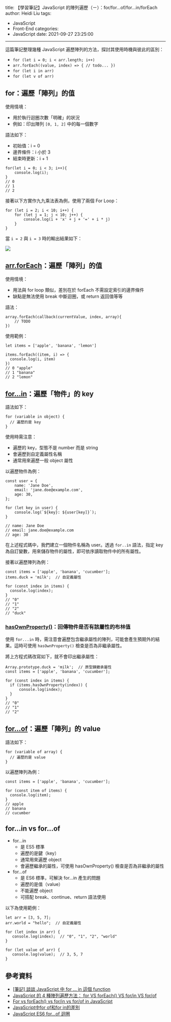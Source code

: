 title: 【學習筆記】JavaScript 的陣列遍歷（ㄧ）：for/for...of/for...in/forEach
author: Heidi Liu
tags:
  - JavaScript
  - Front-End
categories:
  - JavaScript
date: 2021-09-27 23:25:00
---
這篇筆記整理幾種 JavaScript 遍歷陣列的方法，探討其使用時機與彼此的區別：

+ `for (let i = 0; i < arr.length; i++)`
+ `arr.forEach((value, index) => { // todo... })`
+ `for (let i in arr)`
+ `for (let v of arr)`

<!--more-->

## for：遍歷「陣列」的值

使用情境：

+ 用於執行迴圈次數「明確」的狀況
+ 例如：印出陣列 `[0, 1, 2]` 中的每一個數字

語法如下：

+ 初始值：i = 0
+ 邊界條件：i 小於 3
+ 結束時更新：i + 1

```javascript=
for(let i = 0; i < 3; i++){
    console.log(i);
}
// 0
// 1
// 2
```

接著以下方實作九九乘法表為例，使用了兩個 For Loop：

```javascript=
for (let i = 2; i < 10; i++) {
    for (let j = 1; j < 10; j++) {
        console.log(i + 'x' + j + '=' + i * j)
    }
}
```

當 `i = 2` 與 `i = 3` 時的輸出結果如下：

![](https://i.imgur.com/dPeST08.png)


## [arr.forEach](https://developer.mozilla.org/zh-TW/docs/Web/JavaScript/Reference/Global_Objects/Array/forEach)：遍歷「陣列」的值

使用情境：

+ 用法與 for loop 類似，差別在於 forEach 不需設定索引的邊界條件
+ 缺點是無法使用 break 中斷迴圈，或 return 返回值等等

語法：

```javascript=
array.forEach(callback(currentValue, index, array){
    // TODO
})
```

使用範例：

```javascript=
let items = ['apple', 'banana', 'lemon']

items.forEach((item, i) => {
  console.log(i, item)
})
// 0 "apple"
// 1 "banana"
// 2 "lemon"
```


## [for...in](https://developer.mozilla.org/zh-TW/docs/Web/JavaScript/Reference/Statements/for...in)：遍歷「物件」的 key

語法如下：

```javascript=
for (variable in object) {
  // 遍歷的是 key
}
```

使用時需注意：

+ 遍歷的 key，型態不是 number 而是 string
+ 會遍歷到自定義屬性名稱
+ 通常用來遍歷一般 object 屬性 

以遍歷物件為例：

```javascript=
const user = {
    name: 'Jane Doe',
    email: 'jane.doe@example.com',
    age: 30,
};

for (let key in user) {
    console.log(`${key}: ${user[key]}`);
}

// name: Jane Doe
// email: jane.doe@example.com
// age: 30
```

在上述程式碼中，我們建立一個物件名稱為 user。透過 `for..in` 語法，指定 key 為自訂變數，用來儲存物件的屬性，即可依序讀取物件中的所有屬性。

接著以遍歷陣列為例：

```javascript=
const items = ['apple', 'banana', 'cucumber'];
items.duck = 'milk';  // 自定義屬性

for (const index in items) {
  console.log(index);
}
// "0"
// "1"
// "2"
// "duck"
```

### [hasOwnProperty()](https://developer.mozilla.org/zh-TW/docs/Web/JavaScript/Reference/Global_Objects/Object/hasOwnProperty)：回傳物件是否有該屬性的布林值

使用 `for...in` 時，需注意會遍歷包含繼承屬性的陣列，可能會產生預期外的結果。這時可使用 `hasOwnProperty()` 檢查是否為非繼承屬性。

將上方程式碼改寫如下，就不會印出繼承屬性：

```javascript=
Array.prototype.duck = 'milk';  // 原型鍊繼承屬性
const items = ['apple', 'banana', 'cucumber'];

for (const index in items) {
  if (items.hasOwnProperty(index)) {
      console.log(index);
  }
}
// "0"
// "1"
// "2"
```

## [for...of](https://developer.mozilla.org/en-US/docs/Web/JavaScript/Reference/Statements/for...of)：遍歷「陣列」的 value

語法如下：

```javascript=
for (variable of array) {
  // 遍歷的是 value
}
```

以遍歷陣列為例：

```javascript=
const items = ['apple', 'banana', 'cucumber'];

for (const item of items) {
  console.log(item);
}
// apple
// banana
// cucumber
```

## for...in vs for...of

+ for...in 
  + 是 ES5 標準
  + 遍歷的是鍵（key）
  + 通常用來遍歷 object
  + 會遍歷繼承的屬性，可使用 hasOwnProperty() 檢查是否為非繼承的屬性
+ for...of
  + 是 ES6 標準，可解決 for...in 產生的問題
  + 遍歷的是值（value）
  + 不能遍歷 object
  + 可搭配 break、continue、return 語法使用

以下為使用範例：

```javascript=
let arr = [3, 5, 7];
arr.world = "hello";  // 自定義屬性

for (let index in arr) {
   console.log(index);  // "0", "1", "2", "world"
}

for (let value of arr) {
   console.log(value);  // 3, 5, 7
}
```


## 參考資料

+ [[筆記] 談談 JavaScript 中 for ... in 這個 function](https://pjchender.blogspot.com/2016/06/javascript-for-in-function.html)
+ [JavaScript 的 4 種陣列遍歷方法： for VS forEach() VS for/in VS for/of](https://www.gushiciku.cn/pl/2M0c/zh-tw)
+ [For vs forEach() vs for/in vs for/of in JavaScript](http://thecodebarbarian.com/for-vs-for-each-vs-for-in-vs-for-of-in-javascript.html)
+ [JavaScript中for of和for in的差別](https://blog.typeart.cc/JavaScript%E4%B8%ADfor%20of%E5%92%8Cfor%20in%E7%9A%84%E5%B7%AE%E5%88%A5/)
+ [JavaScript ES6 for...of 迴圈](https://www.fooish.com/javascript/ES6/for-of.html)
